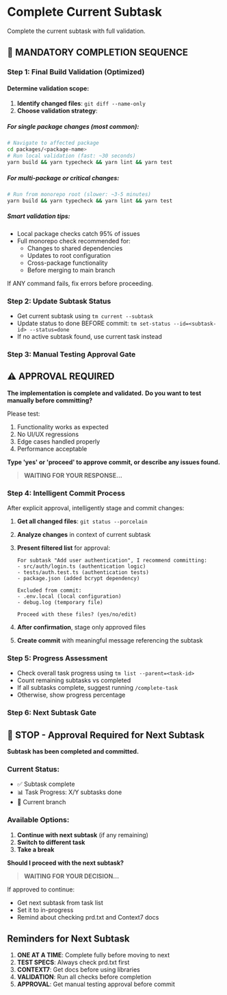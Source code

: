 # Complete Current Subtask

Complete the current subtask with full validation.

## 🔴 MANDATORY COMPLETION SEQUENCE

### Step 1: Final Build Validation (Optimized)

#### Determine validation scope:

1. **Identify changed files**: `git diff --name-only`
2. **Choose validation strategy**:

##### For single package changes (most common):

```bash
# Navigate to affected package
cd packages/<package-name>
# Run local validation (fast: ~30 seconds)
yarn build && yarn typecheck && yarn lint && yarn test
```

##### For multi-package or critical changes:

```bash
# Run from monorepo root (slower: ~3-5 minutes)
yarn build && yarn typecheck && yarn lint && yarn test
```

##### Smart validation tips:

- Local package checks catch 95% of issues
- Full monorepo check recommended for:
  - Changes to shared dependencies
  - Updates to root configuration
  - Cross-package functionality
  - Before merging to main branch

If ANY command fails, fix errors before proceeding.

### Step 2: Update Subtask Status

- Get current subtask using `tm current --subtask`
- Update status to done BEFORE commit: `tm set-status --id=<subtask-id> --status=done`
- If no active subtask found, use current task instead

### Step 3: Manual Testing Approval Gate

## ⚠️ APPROVAL REQUIRED

**The implementation is complete and validated.**
**Do you want to test manually before committing?**

Please test:

1. Functionality works as expected
2. No UI/UX regressions
3. Edge cases handled properly
4. Performance acceptable

**Type 'yes' or 'proceed' to approve commit, or describe any issues found.**

> **WAITING FOR YOUR RESPONSE...**

### Step 4: Intelligent Commit Process

After explicit approval, intelligently stage and commit changes:

1. **Get all changed files**: `git status --porcelain`
2. **Analyze changes** in context of current subtask
3. **Present filtered list** for approval:

   ```
   For subtask "Add user authentication", I recommend committing:
   - src/auth/login.ts (authentication logic)
   - tests/auth.test.ts (authentication tests)
   - package.json (added bcrypt dependency)

   Excluded from commit:
   - .env.local (local configuration)
   - debug.log (temporary file)

   Proceed with these files? (yes/no/edit)
   ```

4. **After confirmation**, stage only approved files
5. **Create commit** with meaningful message referencing the subtask

### Step 5: Progress Assessment

- Check overall task progress using `tm list --parent=<task-id>`
- Count remaining subtasks vs completed
- If all subtasks complete, suggest running `/complete-task`
- Otherwise, show progress percentage

### Step 6: Next Subtask Gate

## 🛑 STOP - Approval Required for Next Subtask

**Subtask has been completed and committed.**

### Current Status:

- ✅ Subtask complete
- 📊 Task Progress: X/Y subtasks done
- 🌿 Current branch

### Available Options:

1. **Continue with next subtask** (if any remaining)
2. **Switch to different task**
3. **Take a break**

**Should I proceed with the next subtask?**

> **WAITING FOR YOUR DECISION...**

If approved to continue:

- Get next subtask from task list
- Set it to in-progress
- Remind about checking prd.txt and Context7 docs

## Reminders for Next Subtask

1. **ONE AT A TIME**: Complete fully before moving to next
2. **TEST SPECS**: Always check prd.txt first
3. **CONTEXT7**: Get docs before using libraries
4. **VALIDATION**: Run all checks before completion
5. **APPROVAL**: Get manual testing approval before commit
